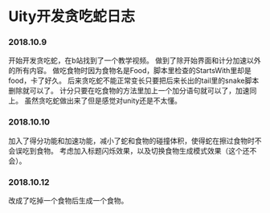 # Uity开发贪吃蛇日志
### 2018.10.9
开始开发贪吃蛇，在b站找到了一个教学视频。
做到了除开始界面和计分加速以外的所有内容。
做吃食物时因为食物名是Food，脚本里检查的StartsWith里却是food，卡了好久。
后来贪吃蛇不能正常变长只要把后来长出的tail里的snake脚本删除就可以了。
计分只要在吃食物的方法里加上一个加分语句就可以了，加速同上。
虽然贪吃蛇做出来了但是感觉对unity还是不太懂。
### 2018.10.10
加入了得分功能和加速功能，减小了蛇和食物的碰撞体积，使得蛇在擦过食物时不会误吃到食物。
考虑加入标题闪烁效果，以及切换食物生成模式效果（这个还不会）。
### 2018.10.12
改成了吃掉一个食物后生成一个食物。